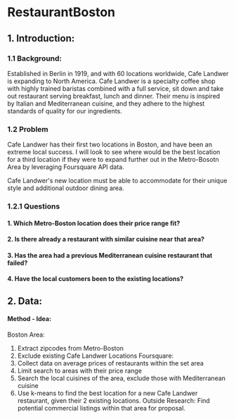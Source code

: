 # RestaurantBoston

## 1. Introduction:
### 1.1 Background: 
Established in Berlin in 1919, and with 60 locations worldwide, Cafe Landwer is expanding to North America. Cafe Landwer is a specialty coffee shop with highly trained baristas combined with a full service, sit down and take out restaurant serving breakfast, lunch and dinner. Their menu is inspired by Italian and Mediterranean cuisine, and they adhere to the highest standards of quality for our ingredients.

### 1.2 Problem
Cafe Landwer has their first two locations in Boston, and have been an extreme local success. I will look to see where would be the best location for a third location if they were to expand further out in the Metro-Bosotn Area by leveraging Foursquare API data. 

Cafe Landwer's new location must be able to accommodate for their unique style and additional outdoor dining area. 

### 1.2.1 Questions
####   1. Which Metro-Boston location does their price range fit?
####   2. Is there already a restaurant with similar cuisine near that area?
####   3. Has the area had a previous Mediterranean cuisine restaurant that failed?
####   4. Have the local customers been to the existing locations?

## 2. Data:

#### Method - Idea: 
Boston Area:
1. Extract zipcodes from Metro-Boston
2. Exclude existing Cafe Landwer Locations
Foursquare:
1. Collect data on average prices of restaurants within the set area
2. Limit search to areas with their price range
3. Search the local cuisines of the area, exclude those with Mediterranean cuisine
4. Use k-means to find the best location for a new Cafe Landwer restaurant, given their 2 existing locations.
Outside Research:
Find potential commercial listings within that area for proposal.
